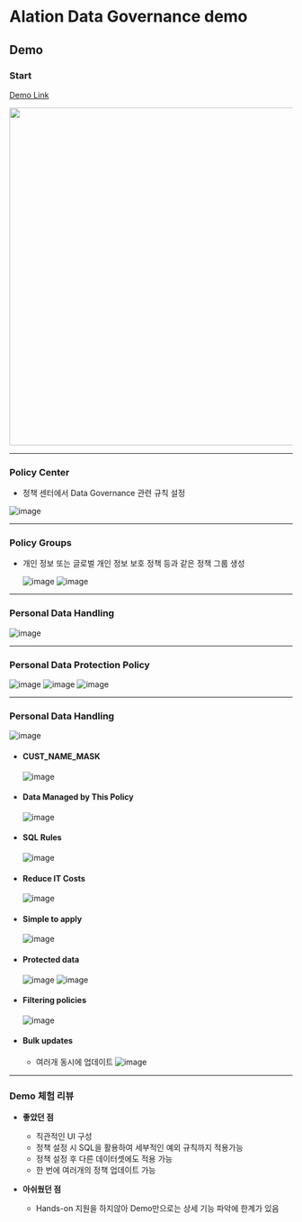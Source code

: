 # Alation Data Governance demo
## Demo 
### Start
  [Demo Link](https://app.getreprise.com/launch/1yQg19n/, "Demo Link")   
  
<img src="https://github.com/jyp0909/Alation_Data_Governance/assets/19907193/78cd7c85-0bd3-4482-aa36-3e498ad4e2cd" width="1000" height="600">

***
### Policy Center
  - 정책 센터에서 Data Governance 관련 규칙 설정
    
![image](https://github.com/jyp0909/Alation_Data_Governance/assets/19907193/915c043f-640f-4be2-8f4c-e60c56d23963)

***
### Policy Groups
  - 개인 정보 또는 글로벌 개인 정보 보호 정책 등과 같은 정책 그룹 생성 
    
    ![image](https://github.com/jyp0909/Alation_Data_Governance/assets/19907193/72a1eb53-57f9-4959-b26a-42909dedf877)
    ![image](https://github.com/jyp0909/Alation_Data_Governance/assets/19907193/83001f68-c4d6-4644-9dc8-21518a8b62f4)

***
### Personal Data Handling
![image](https://github.com/jyp0909/Alation_Data_Governance/assets/19907193/7a16a0b2-23cc-4c04-89d8-0fa328abadce)

***
### Personal Data Protection Policy
![image](https://github.com/jyp0909/Alation_Data_Governance/assets/19907193/807acfbb-d983-4f99-94e8-64bc9e4032ec)
![image](https://github.com/jyp0909/Alation_Data_Governance/assets/19907193/9abddea2-205a-451e-aa73-eb7a7708a67e)
![image](https://github.com/jyp0909/Alation_Data_Governance/assets/19907193/30ab9bda-e535-4dd9-bc17-28cbe80c3bab)

***
### Personal Data Handling
![image](https://github.com/jyp0909/Alation_Data_Governance/assets/19907193/0b857e1a-0936-4c12-8077-24e2d732b5fb)
  - #### CUST_NAME_MASK
    ![image](https://github.com/jyp0909/Alation_Data_Governance/assets/19907193/293e0963-a872-41e7-8d15-88d4a3375998)    
  - #### Data Managed by This Policy
    ![image](https://github.com/jyp0909/Alation_Data_Governance/assets/19907193/8b8f6dbe-f852-407c-8c3e-3f276b30eeed)
  - #### SQL Rules
    ![image](https://github.com/jyp0909/Alation_Data_Governance/assets/19907193/ede1c15d-3b8b-4e6b-86e9-afbaff8f713f)
  - #### Reduce IT Costs
    ![image](https://github.com/jyp0909/Alation_Data_Governance/assets/19907193/907abe65-59f6-4c3d-84c2-a24e9e3eb5b8)
  - #### Simple to apply
    ![image](https://github.com/jyp0909/Alation_Data_Governance/assets/19907193/3a99a1b3-e20f-4e64-8439-1b176d50a331)
  - #### Protected data
    ![image](https://github.com/jyp0909/Alation_Data_Governance/assets/19907193/288e6c30-e6b1-4bea-96ea-7c6e731722f2)
    ![image](https://github.com/jyp0909/Alation_Data_Governance/assets/19907193/5bb7ebf2-fb23-4e2f-86b9-dffb7363eadc)
  - #### Filtering policies
    ![image](https://github.com/jyp0909/Alation_Data_Governance/assets/19907193/d501ea99-5c4e-463d-8832-9412915f496c)
  - #### Bulk updates
    - 여러개 동시에 업데이트
    ![image](https://github.com/jyp0909/Alation_Data_Governance/assets/19907193/4b510005-e81b-4003-8621-a0a43b60bf9c)

****
### Demo 체험 리뷰
- **좋았던 점**
  - 직관적인 UI 구성
  - 정책 설정 시 SQL을 활용하여 세부적인 예외 규칙까지 적용가능
  - 정책 설정 후 다른 데이터셋에도 적용 가능
  - 한 번에 여러개의 정책 업데이트 가능
    
- **아쉬웠던 점**
  - Hands-on 지원을 하지않아 Demo만으로는 상세 기능 파악에 한계가 있음 
